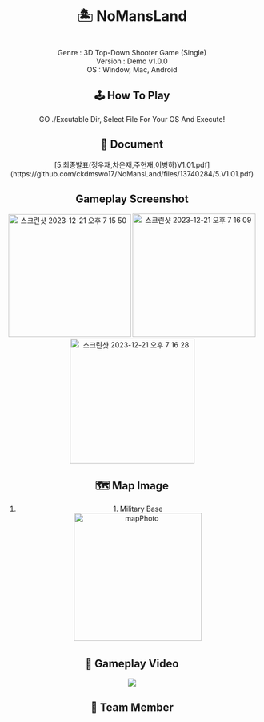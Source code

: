 <div align=center>
<h1>🏝️ NoMansLand</h1>
  <br>
Genre : 3D Top-Down Shooter Game (Single)
<br>
  Version : Demo v1.0.0
  <br>
  OS : Window, Mac, Android
  <h2>🕹️ How To Play</h2>
GO ./Excutable Dir, Select File For Your OS And Execute!

<h2>📄 Document</h2>
[5.최종발표(정우재,차은재,주현재,이병하)V1.01.pdf](https://github.com/ckdmswo17/NoMansLand/files/13740284/5.V1.01.pdf)

<h2>Gameplay Screenshot</h2>
<img width="245" alt="스크린샷 2023-12-21 오후 7 15 50" src="https://github.com/ckdmswo17/NoMansLand/assets/71180737/29937361-7477-4017-970b-25a131261f61">
<img width="246" alt="스크린샷 2023-12-21 오후 7 16 09" src="https://github.com/ckdmswo17/NoMansLand/assets/71180737/6e678d1a-4026-4dbb-8e06-0b6188e40160">
<img width="249" alt="스크린샷 2023-12-21 오후 7 16 28" src="https://github.com/ckdmswo17/NoMansLand/assets/71180737/124cdf8c-9b4e-46e3-88e0-6c1ecf09a583">

<h2>🗺️ Map Image</h2>
<ol><li>1. Military Base<br><img width="255" alt="mapPhoto" src="https://github.com/ckdmswo17/NoMansLand/assets/71180737/79ef3b51-96e2-44a8-b3fd-0a06c1383b84"></li></ol>
<h2>🎥 Gameplay Video</h2>
<a href="https://youtu.be/vvXvGnNOJ-o?feature=shared"><img src="https://img.shields.io/badge/YouTube-%23FF0000.svg?style=for-the-badge&logo=YouTube&logoColor=white"/></a>
<h2>👬 Team Member</h2>

</div>

